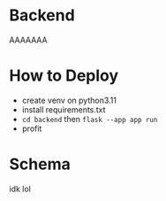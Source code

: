 # Backend
AAAAAAA

# How to Deploy
- create venv on python3.11
- install requirements.txt
- `cd backend` then `flask --app app run`
- profit

# Schema
idk lol